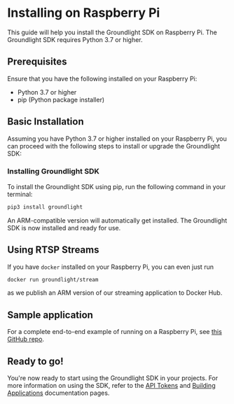 # Installing on Raspberry Pi

This guide will help you install the Groundlight SDK on Raspberry Pi. The Groundlight SDK requires Python 3.7 or higher.

## Prerequisites

Ensure that you have the following installed on your Raspberry Pi:

- Python 3.7 or higher
- pip (Python package installer)

## Basic Installation

Assuming you have Python 3.7 or higher installed on your Raspberry Pi, you can proceed with the following steps to install or upgrade the Groundlight SDK:

### Installing Groundlight SDK

To install the Groundlight SDK using pip, run the following command in your terminal:

```bash
pip3 install groundlight
```

An ARM-compatible version will automatically get installed. The Groundlight SDK is now installed and ready for use.

## Using RTSP Streams

If you have `docker` installed on your Raspberry Pi, you can even just run

```bash
docker run groundlight/stream
```

as we publish an ARM version of our streaming application to Docker Hub.

## Sample application

For a complete end-to-end example of running on a Raspberry Pi, see [this GitHub repo](https://github.com/groundlight/raspberry-pi-door-lock).

## Ready to go!

You're now ready to start using the Groundlight SDK in your projects. For more information on using the SDK, refer to the [API Tokens](/docs/getting-started/api-tokens) and [Building Applications](/docs/building-applications) documentation pages.


